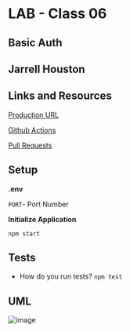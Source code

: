 # LAB - Class 06

## Basic Auth

## Jarrell Houston

## Links and Resources

[Production URL](https://jarrell-basic-auth.herokuapp.com/)

[Github Actions](https://github.com/Jarrell28/basic-auth/actions)

[Pull Requests](https://github.com/Jarrell28/basic-auth/pull/2)

## Setup

**.env**

```PORT```- Port Number

**Initialize Application**

```npm start```

## Tests

- How do you run tests? ```npm test```


## UML

![image](https://user-images.githubusercontent.com/33704616/116159433-d8b58c00-a6b5-11eb-8f1b-f677225574c4.png)



